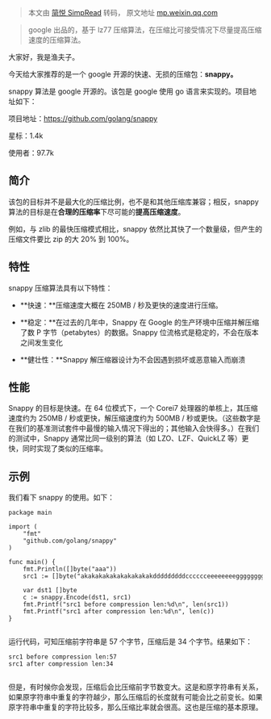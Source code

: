 > 本文由 [简悦 SimpRead](http://ksria.com/simpread/) 转码， 原文地址 [mp.weixin.qq.com](https://mp.weixin.qq.com/s/ie7LqXZQOUX0Bfn4QhHzLA)

> google 出品的，基于 lz77 压缩算法，在压缩比可接受情况下尽量提高压缩速度的压缩算法。

大家好，我是渔夫子。

今天给大家推荐的是一个 google 开源的快速、无损的压缩包：**snappy。**

snappy 算法是 google 开源的。该包是 google 使用 go 语言来实现的。项目地址如下：

项目地址：https://github.com/golang/snappy

星标：1.4k

使用者：97.7k

简介
--

该包的目标并不是最大化的压缩比例，也不是和其他压缩库兼容；相反，snappy 算法的目标是在**合理的压缩率**下尽可能的**提高压缩速度**。

例如，与 zlib 的最快压缩模式相比，snappy 依然比其快了一个数量级，但产生的压缩文件要比 zip 的大 20% 到 100%。

特性
--

snappy 压缩算法具有以下特性：

*   **快速：**压缩速度大概在 250MB / 秒及更快的速度进行压缩。
    
*   **稳定：**在过去的几年中，Snappy 在 Google 的生产环境中压缩并解压缩了数 P 字节（petabytes）的数据。Snappy 位流格式是稳定的，不会在版本之间发生变化
    
*   **健壮性：**Snappy 解压缩器设计为不会因遇到损坏或恶意输入而崩溃
    

性能
--

Snappy 的目标是快速。在 64 位模式下，一个 Corei7 处理器的单核上，其压缩速度约为 250MB / 秒或更快，解压缩速度约为 500MB / 秒或更快。（这些数字是在我们的基准测试套件中最慢的输入情况下得出的；其他输入会快得多。）在我们的测试中，Snappy 通常比同一级别的算法（如 LZO、LZF、QuickLZ 等）更快，同时实现了类似的压缩率。

示例
--

我们看下 snappy 的使用。如下：

```
package main

import (
    "fmt"
    "github.com/golang/snappy"
)

func main() {
    fmt.Println([]byte("aaa"))
    src1 := []byte("akakakakakakakakakakdddddddddcccccceeeeeeeegggggggggsssss")

    var dst1 []byte
    c := snappy.Encode(dst1, src1)
    fmt.Printf("src1 before compression len:%d\n", len(src1)) 
    fmt.Printf("src1 after compression len:%d\n", len(c))
}


```

运行代码，可知压缩前字符串是 57 个字节，压缩后是 34 个字节。结果如下：

```
src1 before compression len:57
src1 after compression len:34


```

但是，有时候你会发现，压缩后会比压缩前字节数变大。这是和原字符串有关系，如果原字符串中重复的字符越少，那么压缩后的长度就有可能会比之前变长。如果原字符串中重复的字符比较多，那么压缩比率就会很高。这也是压缩的基本原理。
